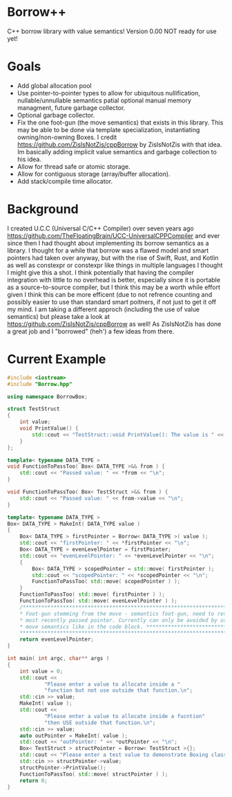 # Borrow++

C++ borrow library with value semantics! Version 0.00 NOT ready for use yet!

# Goals
* Add global allocation pool 
* Use pointer-to-pointer types to allow for ubiquitous nullification, nullable/unnullable semantics patial optional manual memory managment, future garbage collector. 
* Optional garbage collector. 
* Fix the one foot-gun (the move semantics) that exists in this library. This may be able to be done via template specialization, instantiating owning/non-owning Boxes. I credit https://github.com/ZisIsNotZis/cppBorrow by ZisIsNotZis with that idea. Im basically adding implicit value semantics and garbage collection to his idea. 
* Allow for thread safe or atomic storage. 
* Allow for contiguous storage (array/buffer allocation). 
* Add stack/compile time allocator. 

# Background

I created U.C.C (Universal C/C++ Compiler) over seven years ago https://github.com/TheFloatingBrain/UCC-UniversalCPPCompiler 
and ever since then I had thought about implementing its borrow semantics as a library. I thought for a while that borrow was a flawed model and smart 
pointers had taken over anyway, but with the rise of Swift, Rust, and Kotlin as well as constexpr or constexpr like things in multiple languages I thought 
I might give this a shot. I think potentially that having the compiler integration with little to no overhead is better, especially since it is 
portable as a source-to-source compiler, but I think this may be a worth while effort given I think this can be more efficent (due to not refrence 
counting and possibly easier to use than standard smart poitners, if not just to get it off my mind. I am taking a different approch (including the 
use of value semantics) but please take a look at https://github.com/ZisIsNotZis/cppBorrow as well! As ZisIsNotZis has done a great job and I "borrowed" (heh') a few ideas from there.


# Current Example
```C++
#include <iostream>
#include "Borrow.hpp"

using namespace BorrowBox;

struct TestStruct
{
    int value;
    void PrintValue() {
        std::cout << "TestStruct::void PrintValue(): The value is " << value << "\n";
    }
};

template< typename DATA_TYPE >
void FunctionToPassToo( Box< DATA_TYPE >&& from ) {
    std::cout << "Passed value: " << *from << "\n";
}

void FunctionToPassToo( Box< TestStruct >&& from ) {
    std::cout << "Passed value: " << from->value << "\n";
}

template< typename DATA_TYPE >
Box< DATA_TYPE > MakeInt( DATA_TYPE value )
{
    Box< DATA_TYPE > firstPointer = Borrow< DATA_TYPE >( value );
    std::cout << "firstPointer: " << *firstPointer << "\n";
    Box< DATA_TYPE > evenLevelPointer = firstPointer;
    std::cout << "evenLevelPointer: " << *evenLevelPointer << "\n";
    {
        Box< DATA_TYPE > scopedPointer = std::move( firstPointer );
        std::cout << "scopedPointer: " << *scopedPointer << "\n";
        FunctionToPassToo( std::move( scopedPointer ) );
    }
    FunctionToPassToo( std::move( firstPointer ) );
    FunctionToPassToo( std::move( evenLevelPointer ) );
    /***********************************************************************
    * Foot-gun stemming from the move - semantics foot-gun, need to return *
    * most recently passed pointer. Currently can only be avoided by using *
    * move semantics like in the code block. *******************************
    ***********************************************************************/
    return evenLevelPointer;
}

int main( int argc, char** args )
{
    int value = 0;
    std::cout <<
            "Please enter a value to allocate inside a "
            "function but not use outside that function.\n";
    std::cin >> value;
    MakeInt( value );
    std::cout <<
            "Please enter a value to allocate inside a fucntion"
            "then USE outside that function.\n";
    std::cin >> value;
    auto outPointer = MakeInt( value );
    std::cout << "outPointer: " << *outPointer << "\n";
    Box< TestStruct > structPointer = Borrow< TestStruct >{};
    std::cout << "Please enter a test value to demonstrate Boxing classes/structs.\n";
    std::cin >> structPointer->value;
    structPointer->PrintValue();
    FunctionToPassToo( std::move( structPointer ) );
    return 0;
}
```
